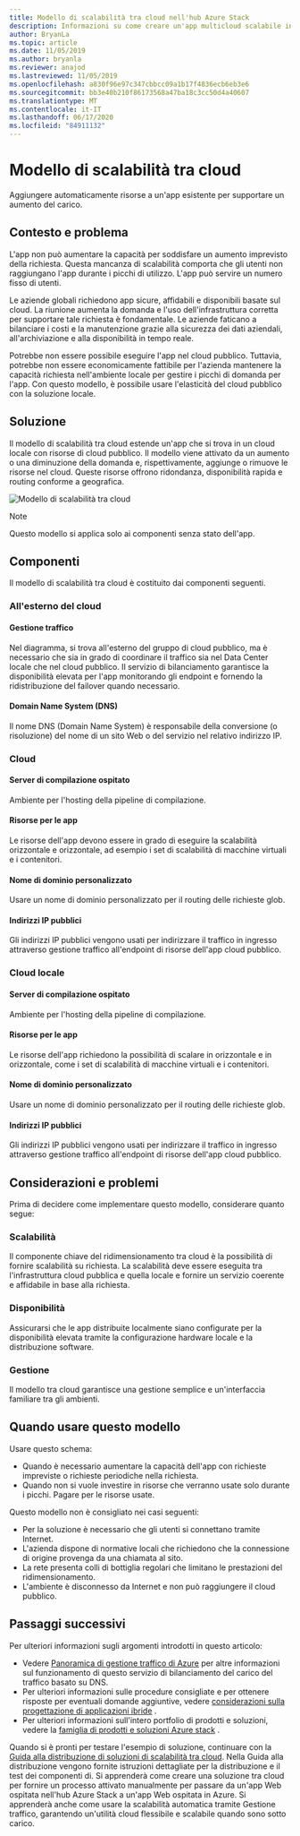 ```yaml
---
title: Modello di scalabilità tra cloud nell'hub Azure Stack
description: Informazioni su come creare un'app multicloud scalabile in Azure e Azure Stack Hub.
author: BryanLa
ms.topic: article
ms.date: 11/05/2019
ms.author: bryanla
ms.reviewer: anajod
ms.lastreviewed: 11/05/2019
ms.openlocfilehash: a830f96e97c347cbbcc09a1b17f4836ecb6eb3e6
ms.sourcegitcommit: bb3e40b210f86173568a47ba18c3cc50d4a40607
ms.translationtype: MT
ms.contentlocale: it-IT
ms.lasthandoff: 06/17/2020
ms.locfileid: "84911132"
---
```

# <a name="cross-cloud-scaling-pattern"></a>Modello di scalabilità tra cloud

Aggiungere automaticamente risorse a un'app esistente per supportare un aumento del carico.

## <a name="context-and-problem"></a>Contesto e problema

L'app non può aumentare la capacità per soddisfare un aumento imprevisto della richiesta. Questa mancanza di scalabilità comporta che gli utenti non raggiungano l'app durante i picchi di utilizzo. L'app può servire un numero fisso di utenti.

Le aziende globali richiedono app sicure, affidabili e disponibili basate sul cloud. La riunione aumenta la domanda e l'uso dell'infrastruttura corretta per supportare tale richiesta è fondamentale. Le aziende faticano a bilanciare i costi e la manutenzione grazie alla sicurezza dei dati aziendali, all'archiviazione e alla disponibilità in tempo reale.

Potrebbe non essere possibile eseguire l'app nel cloud pubblico. Tuttavia, potrebbe non essere economicamente fattibile per l'azienda mantenere la capacità richiesta nell'ambiente locale per gestire i picchi di domanda per l'app. Con questo modello, è possibile usare l'elasticità del cloud pubblico con la soluzione locale.

## <a name="solution"></a>Soluzione

Il modello di scalabilità tra cloud estende un'app che si trova in un cloud locale con risorse di cloud pubblico. Il modello viene attivato da un aumento o una diminuzione della domanda e, rispettivamente, aggiunge o rimuove le risorse nel cloud. Queste risorse offrono ridondanza, disponibilità rapida e routing conforme a geografica.

![Modello di scalabilità tra cloud](media/pattern-cross-cloud-scale/cross-cloud-scaling.png)

> [!NOTE]
> Questo modello si applica solo ai componenti senza stato dell'app.

## <a name="components"></a>Componenti

Il modello di scalabilità tra cloud è costituito dai componenti seguenti.

### <a name="outside-the-cloud"></a>All'esterno del cloud

#### <a name="traffic-manager"></a>Gestione traffico

Nel diagramma, si trova all'esterno del gruppo di cloud pubblico, ma è necessario che sia in grado di coordinare il traffico sia nel Data Center locale che nel cloud pubblico. Il servizio di bilanciamento garantisce la disponibilità elevata per l'app monitorando gli endpoint e fornendo la ridistribuzione del failover quando necessario.

#### <a name="domain-name-system-dns"></a>Domain Name System (DNS)

Il nome DNS (Domain Name System) è responsabile della conversione (o risoluzione) del nome di un sito Web o del servizio nel relativo indirizzo IP.

### <a name="cloud"></a>Cloud

#### <a name="hosted-build-server"></a>Server di compilazione ospitato

Ambiente per l'hosting della pipeline di compilazione.

#### <a name="app-resources"></a>Risorse per le app

Le risorse dell'app devono essere in grado di eseguire la scalabilità orizzontale e orizzontale, ad esempio i set di scalabilità di macchine virtuali e i contenitori.

#### <a name="custom-domain-name"></a>Nome di dominio personalizzato

Usare un nome di dominio personalizzato per il routing delle richieste glob.

#### <a name="public-ip-addresses"></a>Indirizzi IP pubblici

Gli indirizzi IP pubblici vengono usati per indirizzare il traffico in ingresso attraverso gestione traffico all'endpoint di risorse dell'app cloud pubblico.  

### <a name="local-cloud"></a>Cloud locale

#### <a name="hosted-build-server"></a>Server di compilazione ospitato

Ambiente per l'hosting della pipeline di compilazione.

#### <a name="app-resources"></a>Risorse per le app

Le risorse dell'app richiedono la possibilità di scalare in orizzontale e in orizzontale, come i set di scalabilità di macchine virtuali e i contenitori.

#### <a name="custom-domain-name"></a>Nome di dominio personalizzato

Usare un nome di dominio personalizzato per il routing delle richieste glob.

#### <a name="public-ip-addresses"></a>Indirizzi IP pubblici

Gli indirizzi IP pubblici vengono usati per indirizzare il traffico in ingresso attraverso gestione traffico all'endpoint di risorse dell'app cloud pubblico.

## <a name="issues-and-considerations"></a>Considerazioni e problemi

Prima di decidere come implementare questo modello, considerare quanto segue:

### <a name="scalability"></a>Scalabilità

Il componente chiave del ridimensionamento tra cloud è la possibilità di fornire scalabilità su richiesta. La scalabilità deve essere eseguita tra l'infrastruttura cloud pubblica e quella locale e fornire un servizio coerente e affidabile in base alla richiesta.

### <a name="availability"></a>Disponibilità

Assicurarsi che le app distribuite localmente siano configurate per la disponibilità elevata tramite la configurazione hardware locale e la distribuzione software.

### <a name="manageability"></a>Gestione

Il modello tra cloud garantisce una gestione semplice e un'interfaccia familiare tra gli ambienti.

## <a name="when-to-use-this-pattern"></a>Quando usare questo modello

Usare questo schema:

- Quando è necessario aumentare la capacità dell'app con richieste impreviste o richieste periodiche nella richiesta.
- Quando non si vuole investire in risorse che verranno usate solo durante i picchi. Pagare per le risorse usate.

Questo modello non è consigliato nei casi seguenti:

- Per la soluzione è necessario che gli utenti si connettano tramite Internet.
- L'azienda dispone di normative locali che richiedono che la connessione di origine provenga da una chiamata al sito.
- La rete presenta colli di bottiglia regolari che limitano le prestazioni del ridimensionamento.
- L'ambiente è disconnesso da Internet e non può raggiungere il cloud pubblico.

## <a name="next-steps"></a>Passaggi successivi

Per ulteriori informazioni sugli argomenti introdotti in questo articolo:

- Vedere [Panoramica di gestione traffico di Azure](/azure/traffic-manager/traffic-manager-overview) per altre informazioni sul funzionamento di questo servizio di bilanciamento del carico del traffico basato su DNS.
- Per ulteriori informazioni sulle procedure consigliate e per ottenere risposte per eventuali domande aggiuntive, vedere [considerazioni sulla progettazione di applicazioni ibride](overview-app-design-considerations.md) .
- Per ulteriori informazioni sull'intero portfolio di prodotti e soluzioni, vedere la [famiglia di prodotti e soluzioni Azure stack](/azure-stack) .

Quando si è pronti per testare l'esempio di soluzione, continuare con la [Guida alla distribuzione di soluzioni di scalabilità tra cloud](solution-deployment-guide-cross-cloud-scaling.md). Nella Guida alla distribuzione vengono fornite istruzioni dettagliate per la distribuzione e il test dei componenti di. Si apprenderà come creare una soluzione tra cloud per fornire un processo attivato manualmente per passare da un'app Web ospitata nell'hub Azure Stack a un'app Web ospitata in Azure. Si apprenderà anche come usare la scalabilità automatica tramite Gestione traffico, garantendo un'utilità cloud flessibile e scalabile quando sono sotto carico.
